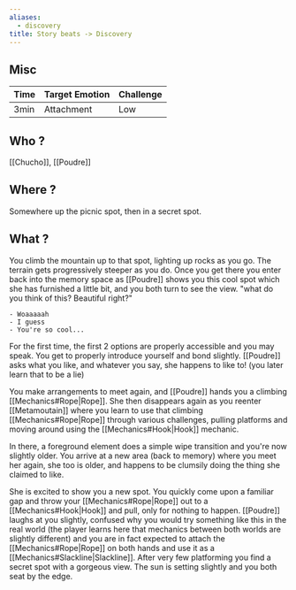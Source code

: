 ```yaml
---
aliases:
  - discovery
title: Story beats -> Discovery
---
```

## Misc
| Time | Target Emotion | Challenge |
| ---- | -------------- | --------- |
| 3min | Attachment     | Low       |
## Who ?
[[Chucho]], [[Poudre]]
## Where ?
Somewhere up the picnic spot, then in a secret spot.
## What ?
You climb the mountain up to that spot, lighting up rocks as you go. The terrain gets progressively steeper as you do. Once you get there you enter back into the memory space as [[Poudre]] shows you this cool spot which she has furnished a little bit, and you both turn to see the view. "what do you think of this? Beautiful right?"

	- Woaaaaah
	- I guess
	- You're so cool...

For the first time, the first 2 options are properly accessible and you may speak. You get to properly introduce yourself and bond slightly. [[Poudre]] asks what you like, and whatever you say, she happens to like to! (you later learn that to be a lie)

You make arrangements to meet again, and [[Poudre]] hands you a climbing [[Mechanics#Rope|Rope]]. She then disappears again as you reenter [[Metamoutain]] where you learn to use that climbing [[Mechanics#Rope|Rope]] through various challenges, pulling platforms and moving around using the [[Mechanics#Hook|Hook]] mechanic. 

In there, a foreground element does a simple wipe transition and you're now slightly older. You arrive at a new area (back to memory) where you meet her again, she too is older, and happens to be clumsily doing the thing she claimed to like. 

She is excited to show you a new spot. You quickly come upon a familiar gap and throw your [[Mechanics#Rope|Rope]] out to a [[Mechanics#Hook|Hook]] and pull, only for nothing to happen. [[Poudre]] laughs at you slightly, confused why you would try something like this in the real world (the player learns here that mechanics between both worlds are slightly different) and you are in fact expected to attach the [[Mechanics#Rope|Rope]] on both hands and use it as a [[Mechanics#Slackline|Slackline]]. After very few platforming you find a secret spot with a gorgeous view. The sun is setting slightly and you both seat by the edge.
